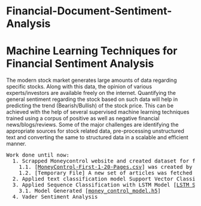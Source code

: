 # Financial-Document-Sentiment-Analysis
<h1>Machine Learning Techniques for Financial Sentiment Analysis </h1>
The modern stock market generates large amounts of data regarding
specific stocks. Along with this data, the opinion of various
experts/investors are available freely on the internet. Quantifying the
general sentiment regarding the stock based on such data will help in
predicting the trend (Bearish/Bullish) of the stock price. This can be achieved with the help
of several supervised machine learning techniques trained using a corpus
of positive as well as negative financial news/blogs/reviews. Some of the
major challenges are identifying the appropriate sources for stock related
data, pre-processing unstructured text and converting the same to
structured data in a scalable and efficient manner. 

<pre>
Work done until now:
  1. Scrapped Moneycontrol website and created dataset for financial data [<a href="https://github.com/mahajanhrishikesh/Financial-Document-Sentiment-Analysis/blob/master/Web%20Scrapper%20MoneyControl.ipynb">Web Scrapper MoneyControl.ipynb</a>]
    1.1. [<a href="https://github.com/mahajanhrishikesh/Financial-Document-Sentiment-Analysis/blob/master/MoneyControl-First-1-20-Pages.csv">MoneyControl-First-1-20-Pages.csv</a>] was created by the above notebook
    1.2. [Temporary File] A new set of articles was fetched using same scraper not yet attached to main data
  2. Applied text classification model Support Vector Classifier for Sentiment Analysis [<a href="https://github.com/mahajanhrishikesh/Financial-Document-Sentiment-Analysis/blob/master/Text%20Classification%20Money%20Control.ipynb">Text Classification Money Control.ipynb</a>]
  3. Applied Sequence Classification with LSTM Model [<a href="https://github.com/mahajanhrishikesh/Financial-Document-Sentiment-Analysis/blob/master/LSTM%20Sentiment%20Analysis.ipynb">LSTM Sentiment Analysis.ipynb</a>]
    3.1. Model Generated [<a href="https://github.com/mahajanhrishikesh/Financial-Document-Sentiment-Analysis/blob/master/money_control_model.h5">money_control_model.h5</a>]
  4. Vader Sentiment Analysis
</pre>
